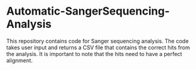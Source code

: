 # Automatic-SangerSequencing-Analysis
This repository contains code for Sanger sequencing analysis. The code takes user input and returns a CSV file that contains the correct hits from the analysis. It is important to note that the hits need to have a perfect alignment. 

